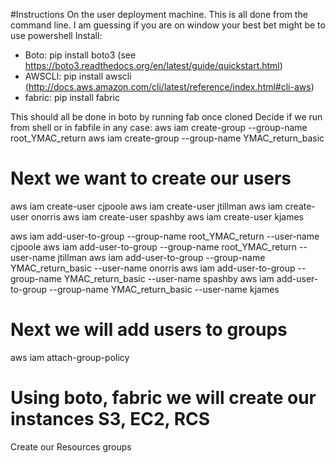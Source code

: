 #Instructions
On the user deployment machine.
This is all done from the command line.
I am guessing if you are on window your best bet might be to use powershell
Install:
- Boto: pip install boto3         (see https://boto3.readthedocs.org/en/latest/guide/quickstart.html)
- AWSCLI: pip install awscli      (http://docs.aws.amazon.com/cli/latest/reference/index.html#cli-aws)
- fabric: pip install fabric
    
This should all be done in boto by running fab once cloned
Decide if we run from shell or in fabfile in any case:
aws iam create-group --group-name root_YMAC_return
aws iam create-group --group-name YMAC_return_basic

# Next we want to create our users
aws iam create-user cjpoole
aws iam create-user jtillman
aws iam create-user onorris
aws iam create-user spashby
aws iam create-user kjames

aws iam add-user-to-group --group-name root_YMAC_return --user-name cjpoole
aws iam add-user-to-group --group-name root_YMAC_return --user-name jtillman
aws iam add-user-to-group --group-name YMAC_return_basic --user-name onorris
aws iam add-user-to-group --group-name YMAC_return_basic --user-name spashby
aws iam add-user-to-group --group-name YMAC_return_basic --user-name kjames

# Next we will add users to groups
aws iam attach-group-policy

# Using boto, fabric  we will create our instances S3, EC2, RCS

Create our Resources groups
